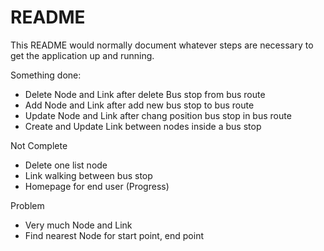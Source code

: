 # README

This README would normally document whatever steps are necessary to get the
application up and running.

Something done:
+ Delete Node and Link after delete Bus stop from bus route
+ Add Node and Link after add new bus stop to bus route
+ Update Node and Link after chang position bus stop in bus route
+ Create and Update Link between nodes inside a bus stop

Not Complete
+ Delete one list node
+ Link walking between bus stop
+ Homepage for end user (Progress)

Problem
+ Very much Node and Link
+ Find nearest Node for start point, end point
